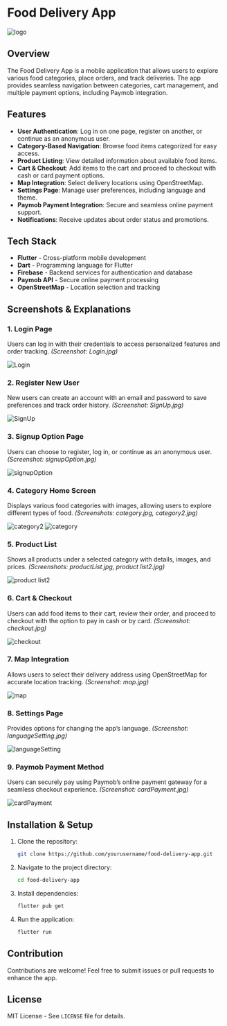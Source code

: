 # Food Delivery App

![logo](https://github.com/user-attachments/assets/f7f65aa9-33eb-4051-9b42-40bb59fd979b)

## Overview

The Food Delivery App is a mobile application that allows users to explore various food categories, place orders, and track deliveries. The app provides seamless navigation between categories, cart management, and multiple payment options, including Paymob integration.

## Features

- **User Authentication**: Log in on one page, register on another, or continue as an anonymous user.
- **Category-Based Navigation**: Browse food items categorized for easy access.
- **Product Listing**: View detailed information about available food items.
- **Cart & Checkout**: Add items to the cart and proceed to checkout with cash or card payment options.
- **Map Integration**: Select delivery locations using OpenStreetMap.
- **Settings Page**: Manage user preferences, including language and theme.
- **Paymob Payment Integration**: Secure and seamless online payment support.
- **Notifications**: Receive updates about order status and promotions.

## Tech Stack

- **Flutter** - Cross-platform mobile development
- **Dart** - Programming language for Flutter
- **Firebase** - Backend services for authentication and database
- **Paymob API** - Secure online payment processing
- **OpenStreetMap** - Location selection and tracking

## Screenshots & Explanations

### 1. Login Page
Users can log in with their credentials to access personalized features and order tracking. *(Screenshot: Login.jpg)*

![Login](https://github.com/user-attachments/assets/0dcd83b8-3bd7-4365-8954-abca127d9897)

### 2. Register New User
New users can create an account with an email and password to save preferences and track order history. *(Screenshot: SignUp.jpg)*

![SignUp](https://github.com/user-attachments/assets/16e9fd15-9e87-486a-868d-a10c242652b0)

### 3. Signup Option Page
Users can choose to register, log in, or continue as an anonymous user. *(Screenshot: signupOption.jpg)*

![signupOption](https://github.com/user-attachments/assets/51ee1b33-a9ab-4a3c-8822-e74f6c51fc78)

### 4. Category Home Screen
Displays various food categories with images, allowing users to explore different types of food. *(Screenshots: category.jpg, category2.jpg)*

![category2](https://github.com/user-attachments/assets/f6b96703-9756-4a2a-8223-396dd35254ce)
![category](https://github.com/user-attachments/assets/57095780-239b-4a50-b165-f67a36ca6aa0)

### 5. Product List
Shows all products under a selected category with details, images, and prices. *(Screenshots: productList.jpg, product list2.jpg)*

![product list2](https://github.com/user-attachments/assets/13ea9a3d-37d5-4727-b944-9ddaaedda991)

### 6. Cart & Checkout
Users can add food items to their cart, review their order, and proceed to checkout with the option to pay in cash or by card. *(Screenshot: checkout.jpg)*

![checkout](https://github.com/user-attachments/assets/1377a4ad-1437-41eb-b10d-bfd13a7659a9)

### 7. Map Integration
Allows users to select their delivery address using OpenStreetMap for accurate location tracking. *(Screenshot: map.jpg)*

![map](https://github.com/user-attachments/assets/0195b8a1-6454-43c6-a8b2-af3a7de2b5da)

### 8. Settings Page
Provides options for changing the app’s language. *(Screenshot: languageSetting.jpg)*

![languageSetting](https://github.com/user-attachments/assets/e3ccd339-7694-4e7b-9d4a-701d0049ac2b)

### 9. Paymob Payment Method
Users can securely pay using Paymob’s online payment gateway for a seamless checkout experience. *(Screenshot: cardPayment.jpg)*

![cardPayment](https://github.com/user-attachments/assets/02858d28-b0df-472d-9e7a-b01dcf08efa5)

## Installation & Setup

1. Clone the repository:
   ```sh
   git clone https://github.com/yourusername/food-delivery-app.git
   ```
2. Navigate to the project directory:
   ```sh
   cd food-delivery-app
   ```
3. Install dependencies:
   ```sh
   flutter pub get
   ```
4. Run the application:
   ```sh
   flutter run
   ```

## Contribution

Contributions are welcome! Feel free to submit issues or pull requests to enhance the app.

## License

MIT License - See `LICENSE` file for details.

